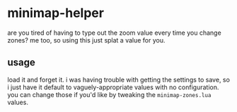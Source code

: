 # minimap-helper
are you tired of having to type out the zoom value every time you change zones?
me too, so using this just splat a value for you.

## usage
load it and forget it. i was having trouble with getting the settings to save,
so i just have it default to vaguely-appropriate values with no configuration.
you can change those if you'd like by tweaking the `minimap-zones.lua` values.
